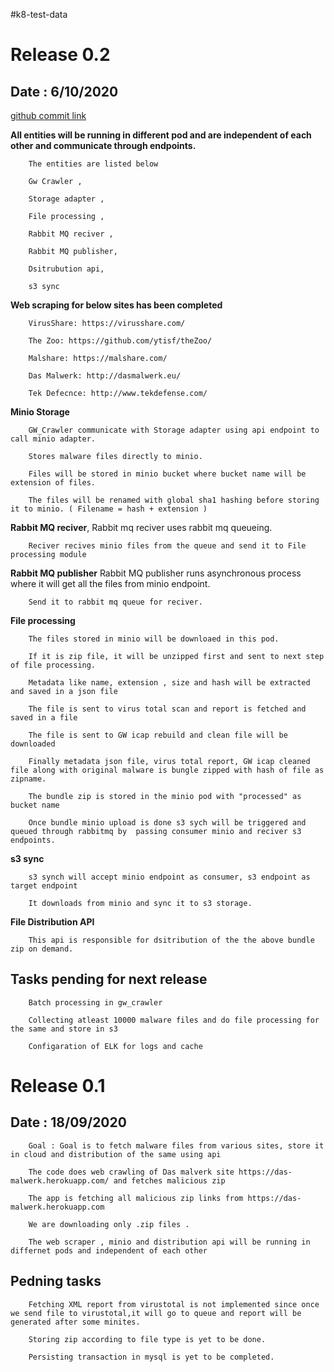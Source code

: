 #k8-test-data


# Release 0.2
## Date : 6/10/2020


[github commit link](https://github.com/k8-proxy/k8-test-data/commit/048699117da4f57b1283765033ba1a4c1097252f)
            
            
**All entities will be running in different pod and are independent of each other and communicate through endpoints.**

        The entities are listed below

        Gw Crawler , 
        
        Storage adapter ,
        
        File processing , 
        
        Rabbit MQ reciver ,

        Rabbit MQ publisher,
        
        Dsitrubution api,
        
        s3 sync
             
**Web scraping for below sites has been completed**

        VirusShare: https://virusshare.com/
        
        The Zoo: https://github.com/ytisf/theZoo/
        
        Malshare: https://malshare.com/
        
        Das Malwerk: http://dasmalwerk.eu/
        
        Tek Defecnce: http://www.tekdefense.com/
        
**Minio Storage**

        GW_Crawler communicate with Storage adapter using api endpoint to call minio adapter.
        
        Stores malware files directly to minio.
        
        Files will be stored in minio bucket where bucket name will be extension of files.
        
        The files will be renamed with global sha1 hashing before storing it to minio. ( Filename = hash + extension )


**Rabbit MQ reciver**,
        Rabbit mq reciver uses rabbit mq queueing.

        Reciver recives minio files from the queue and send it to File processing module

**Rabbit MQ publisher**
        Rabbit MQ publisher runs asynchronous process where it will get all the files from minio endpoint.

        Send it to rabbit mq queue for reciver.

**File processing**

        The files stored in minio will be downloaed in this pod.
        
        If it is zip file, it will be unzipped first and sent to next step of file processing.
        
        Metadata like name, extension , size and hash will be extracted and saved in a json file
        
        The file is sent to virus total scan and report is fetched and saved in a file
        
        The file is sent to GW icap rebuild and clean file will be downloaded
        
        Finally metadata json file, virus total report, GW icap cleaned file along with original malware is bungle zipped with hash of file as zipname.
        
        The bundle zip is stored in the minio pod with "processed" as bucket name
        
        Once bundle minio upload is done s3 sych will be triggered and queued through rabbitmq by  passing consumer minio and reciver s3 endpoints.
        
**s3 sync**

        s3 synch will accept minio endpoint as consumer, s3 endpoint as target endpoint
        
        It downloads from minio and sync it to s3 storage.
    
**File Distribution API**

        This api is responsible for dsitribution of the the above bundle zip on demand.

## Tasks pending for next release
        Batch processing in gw_crawler

        Collecting atleast 10000 malware files and do file processing for the same and store in s3

        Configaration of ELK for logs and cache


# Release 0.1 
## Date : 18/09/2020

        Goal : Goal is to fetch malware files from various sites, store it in cloud and distribution of the same using api

        The code does web crawling of Das malverk site https://das-malwerk.herokuapp.com/ and fetches malicious zip 

        The app is fetching all malicious zip links from https://das-malwerk.herokuapp.com
        
        We are downloading only .zip files .
        
        The web scraper , minio and distribution api will be running in differnet pods and independent of each other
        
## Pedning tasks

        Fetching XML report from virustotal is not implemented since once we send file to virustotal,it will go to queue and report will be generated after some minites. 
        
        Storing zip according to file type is yet to be done.
        
        Persisting transaction in mysql is yet to be completed.
        
